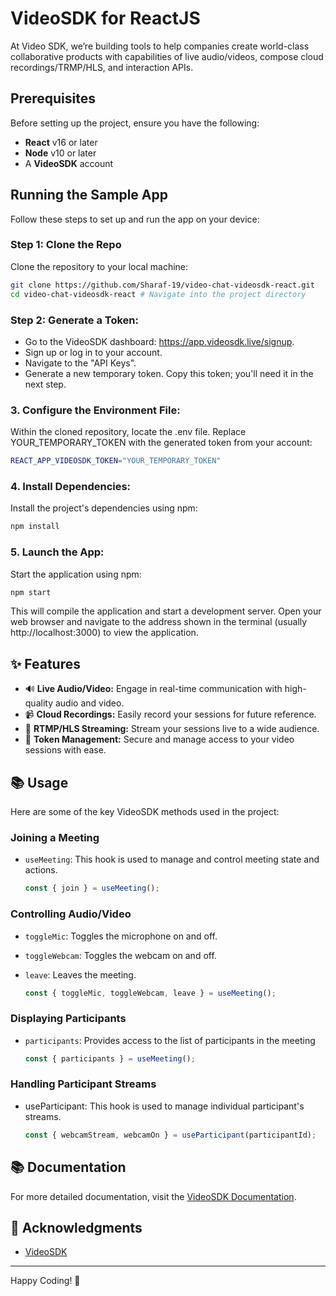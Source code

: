 # VideoSDK for ReactJS
At Video SDK, we’re building tools to help companies create world-class collaborative products with capabilities of live audio/videos, compose cloud recordings/TRMP/HLS, and interaction APIs.

## Prerequisites
Before setting up the project, ensure you have the following:
- **React** v16 or later
- **Node** v10 or later
- A **VideoSDK** account

## Running the Sample App
Follow these steps to set up and run the app on your device:

### Step 1: Clone the Repo
Clone the repository to your local machine:
```bash
git clone https://github.com/Sharaf-19/video-chat-videosdk-react.git
cd video-chat-videosdk-react # Navigate into the project directory
```

### Step 2: Generate a Token:

- Go to the VideoSDK dashboard: https://app.videosdk.live/signup.
- Sign up or log in to your account.
- Navigate to the "API Keys".
- Generate a new temporary token. Copy this token; you'll need it in the next step.

### 3. Configure the Environment File:

Within the cloned repository, locate the .env file. Replace YOUR_TEMPORARY_TOKEN with the generated token from your account:

```bash
REACT_APP_VIDEOSDK_TOKEN="YOUR_TEMPORARY_TOKEN"
```

### 4. Install Dependencies:

Install the project's dependencies using npm:

```bash
npm install
```

### 5. Launch the App:

Start the application using npm:

```bash
npm start
```
This will compile the application and start a development server. Open your web browser and navigate to the address shown in the terminal (usually http://localhost:3000) to view the application.



## ✨ Features

- 🔊 **Live Audio/Video:** Engage in real-time communication with high-quality audio and video.
- 📹 **Cloud Recordings:** Easily record your sessions for future reference.
- 📡 **RTMP/HLS Streaming:** Stream your sessions live to a wide audience.
- 🔄 **Token Management:** Secure and manage access to your video sessions with ease.



## 📚 Usage

Here are some of the key VideoSDK methods used in the project:

### Joining a Meeting

- `useMeeting`: This hook is used to manage and control meeting state and actions.
  ```js
  const { join } = useMeeting();

### Controlling Audio/Video
- `toggleMic`: Toggles the microphone on and off.
- `toggleWebcam`: Toggles the webcam on and off.
- `leave`: Leaves the meeting.

  ```js
  const { toggleMic, toggleWebcam, leave } = useMeeting();

### Displaying Participants
- `participants`: Provides access to the list of participants in the meeting
  ```js
  const { participants } = useMeeting();

### Handling Participant Streams
- useParticipant: This hook is used to manage individual participant's streams.
  ```js
  const { webcamStream, webcamOn } = useParticipant(participantId);

## 📚 Documentation

For more detailed documentation, visit the [VideoSDK Documentation](https://docs.videosdk.live/).

## 🙏 Acknowledgments

- [VideoSDK](https://www.videosdk.live/)

---

Happy Coding! 🚀


